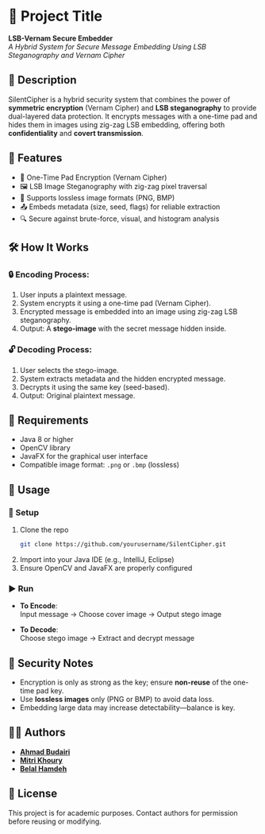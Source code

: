 # 📌 Project Title
**LSB-Vernam Secure Embedder**  
*A Hybrid System for Secure Message Embedding Using LSB Steganography and Vernam Cipher*

## 📖 Description
SilentCipher is a hybrid security system that combines the power of **symmetric encryption** (Vernam Cipher) and **LSB steganography** to provide dual-layered data protection. It encrypts messages with a one-time pad and hides them in images using zig-zag LSB embedding, offering both **confidentiality** and **covert transmission**.

## 🚀 Features
- 🔐 One-Time Pad Encryption (Vernam Cipher)
- 🖼️ LSB Image Steganography with zig-zag pixel traversal
- 📁 Supports lossless image formats (PNG, BMP)
- 📤 Embeds metadata (size, seed, flags) for reliable extraction
- 🔍 Secure against brute-force, visual, and histogram analysis

## 🛠️ How It Works

### 🔒 Encoding Process:
1. User inputs a plaintext message.
2. System encrypts it using a one-time pad (Vernam Cipher).
3. Encrypted message is embedded into an image using zig-zag LSB steganography.
4. Output: A **stego-image** with the secret message hidden inside.

### 🔓 Decoding Process:
1. User selects the stego-image.
2. System extracts metadata and the hidden encrypted message.
3. Decrypts it using the same key (seed-based).
4. Output: Original plaintext message.

## 💾 Requirements
- Java 8 or higher  
- OpenCV library  
- JavaFX for the graphical user interface  
- Compatible image format: `.png` or `.bmp` (lossless)

## 📸 Usage

### 🔧 Setup
1. Clone the repo  
   ```bash
   git clone https://github.com/yourusername/SilentCipher.git
   ```
2. Import into your Java IDE (e.g., IntelliJ, Eclipse)  
3. Ensure OpenCV and JavaFX are properly configured

### ▶️ Run
- **To Encode**:  
   Input message → Choose cover image → Output stego image

- **To Decode**:  
   Choose stego image → Extract and decrypt message

## 🧪 Security Notes
- Encryption is only as strong as the key; ensure **non-reuse** of the one-time pad key.
- Use **lossless images** only (PNG or BMP) to avoid data loss.
- Embedding large data may increase detectability—balance is key.

## 👨‍💻 Authors

- [**Ahmad Budairi** ](https://github.com/ahmadbudz)
- [**Mitri Khoury** ](https://github.com/mitrikhoury)
- [**Belal Hamdeh** ](https://github.com/Hamdeh-Belal)

## 📄 License
This project is for academic purposes. Contact authors for permission before reusing or modifying.
